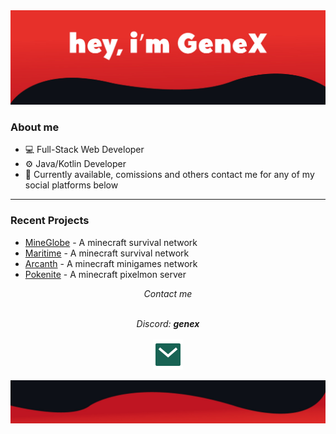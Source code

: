 <img src="https://raw.githubusercontent.com/sirgenex/sirgenex/main/others/header.jpg" alt="header">

### About me

- 💻 Full-Stack Web Developer
- ⚙ Java/Kotlin Developer
- 💬 Currently available, comissions and others contact me for any of my social platforms below

---

### Recent Projects

- [MineGlobe](https://mineglobe.org) - A minecraft survival network
- [Maritime](https://store.maritimemc.net/) - A minecraft survival network
- [Arcanth](https://arcanth.net) - A minecraft minigames network
- [Pokenite](https://pokenite.net) - A minecraft pixelmon server

<p align="center">
  <i>Contact me</i>
</p>
    
<p align="center">
  <br>  
    <i>Discord: <b>genex</b></i>
  <br><br>
    <a href="mailto:fabricio.10psi@gmail.com" alt="Email"><img src="https://raw.githubusercontent.com/sirgenex/sirgenex/main/contacts/mail.svg"></a>
</p>

<img src="https://raw.githubusercontent.com/sirgenex/sirgenex/main/others/footer.jpg" alt="footer">
